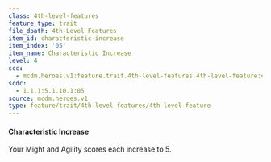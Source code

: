 ```yaml
---
class: 4th-level-features
feature_type: trait
file_dpath: 4th-Level Features
item_id: characteristic-increase
item_index: '05'
item_name: Characteristic Increase
level: 4
scc:
  - mcdm.heroes.v1:feature.trait.4th-level-features.4th-level-feature:characteristic-increase
scdc:
  - 1.1.1:5.1.10.1:05
source: mcdm.heroes.v1
type: feature/trait/4th-level-features/4th-level-feature
---
```


#### Characteristic Increase

Your Might and Agility scores each increase to 5.
